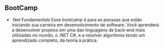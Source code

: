 ## BootCamp

- .Net Fundamentals
Esse bootcamp é para as pessoas que estão iniciando sua carreira em desenvolvimento de software. Você aprenderá a desenvolver projetos em uma das linguagens de back-end mais utilizadas no mundo, o .NET C#, e a resolver algoritmos tendo um aprendizado completo, da teoria à prática.